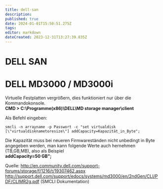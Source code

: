 ```yaml
---
title: dell-san
description: 
published: true
date: 2024-01-01T15:50:51.275Z
tags: 
editor: markdown
dateCreated: 2023-12-31T13:27:39.835Z
---
```


# DELL SAN

# <span id="bkmrk-"></span><span class="mw-headline" id="bkmrk-dell-md3000-%2F-md3000-1">DELL MD3000 / MD3000i</span>

Virtuelle Festplatten vergrößern, dies funktioniert nur über die Kommandokonsole.  
**CMD &gt; C:\\Programme(x86)\\DELL\\MD storage manager\\client**

  
Als Befehl eingeben:

```
smcli -n arrayname -p Passwort -c "set virtualdisk [\"virtualdisknametoresize\"] addCapacity=Kapazität_in_Byte";
```

Die Kapazität muss bei neueren Firmwareständen nicht unbedingt in Byte angegeben werden, man kann folgende Werte auch hernehmen (TB,GB,MB), also als Beispiel  
**addCapacity=50 GB";**

Quelle:
http://en.community.dell.com/support-forums/storage/f/1216/t/19307462.aspx
http://support.dell.com/support/edocs/systems/md3000/en/2ndGen/CLI/PDF/CLIMR2g.pdf (SMCLI Dokumentation)